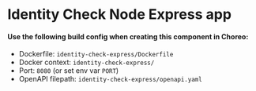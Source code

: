 # Identity Check Node Express app

#### Use the following build config when creating this component in Choreo:

- Dockerfile: `identity-check-express/Dockerfile`
- Docker context: `identity-check-express/`
- Port: `8080` (or set env var `PORT`)
- OpenAPI filepath: `identity-check-express/openapi.yaml`
